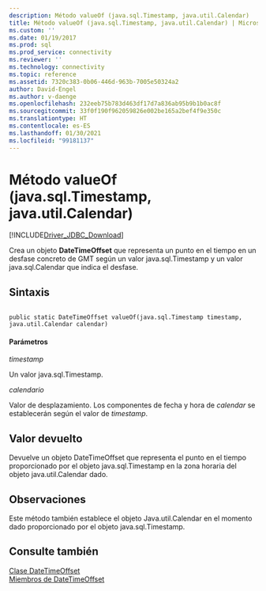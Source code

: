```yaml
---
description: Método valueOf (java.sql.Timestamp, java.util.Calendar)
title: Método valueOf (java.sql.Timestamp, java.util.Calendar) | Microsoft Docs
ms.custom: ''
ms.date: 01/19/2017
ms.prod: sql
ms.prod_service: connectivity
ms.reviewer: ''
ms.technology: connectivity
ms.topic: reference
ms.assetid: 7320c383-0b06-446d-963b-7005e50324a2
author: David-Engel
ms.author: v-daenge
ms.openlocfilehash: 232eeb75b783d463df17d7a836ab95b9b1b0ac8f
ms.sourcegitcommit: 33f0f190f962059826e002be165a2bef4f9e350c
ms.translationtype: HT
ms.contentlocale: es-ES
ms.lasthandoff: 01/30/2021
ms.locfileid: "99181137"
---
```

# <a name="valueof-method-javasqltimestamp-javautilcalendar"></a>Método valueOf (java.sql.Timestamp, java.util.Calendar)
[!INCLUDE[Driver_JDBC_Download](../../../includes/driver_jdbc_download.md)]

  Crea un objeto **DateTimeOffset** que representa un punto en el tiempo en un desfase concreto de GMT según un valor java.sql.Timestamp y un valor java.sql.Calendar que indica el desfase.  
  
## <a name="syntax"></a>Sintaxis  
  
```  
  
public static DateTimeOffset valueOf(java.sql.Timestamp timestamp, java.util.Calendar calendar)  
```  
  
#### <a name="parameters"></a>Parámetros  
 *timestamp*  
  
 Un valor java.sql.Timestamp.  
  
 *calendario*  
  
 Valor de desplazamiento.  Los componentes de fecha y hora de *calendar* se establecerán según el valor de *timestamp*.  
  
## <a name="return-value"></a>Valor devuelto  
 Devuelve un objeto DateTimeOffset que representa el punto en el tiempo proporcionado por el objeto java.sql.Timestamp en la zona horaria del objeto java.util.Calendar dado.  
  
## <a name="remarks"></a>Observaciones  
 Este método también establece el objeto Java.util.Calendar en el momento dado proporcionado por el objeto java.sql.Timestamp.  
  
## <a name="see-also"></a>Consulte también  
 [Clase DateTimeOffset](../../../connect/jdbc/reference/datetimeoffset-class.md)   
 [Miembros de DateTimeOffset](../../../connect/jdbc/reference/datetimeoffset-members.md)  
  
  

